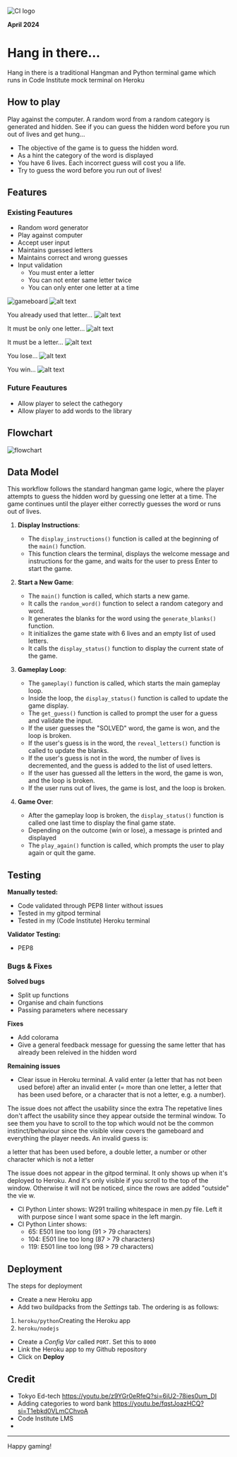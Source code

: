 ![CI logo](https://codeinstitute.s3.amazonaws.com/fullstack/ci_logo_small.png)

**April 2024**

# Hang in there...
Hang in there is a traditional Hangman and Python terminal game which runs in Code Institute mock terminal on Heroku

## How to play

Play against the computer. A random word from a random category is generated and hidden. See if you can guess the hidden word before you run out of lives and get hung...

* The objective of the game is to guess the hidden word.
* As a hint the category of the word is displayed
* You have 6 lives. Each incorrect guess will cost you a life.
* Try to guess the word before you run out of lives!

## Features
### Existing Feautures

* Random word generator
* Play against computer
* Accept user input
* Maintains guessed letters
* Maintains correct and wrong guesses
* Input validation
    * You must enter a letter
    * You can not enter same letter twice
    * You can only enter one letter at a time

![gameboard](image.png)
![alt text](image.png)

You already used that letter...
![alt text](image-1.png)

It must be only one letter...
![alt text](image-2.png)

It must be a letter...
![alt text](image-3.png)

You lose...
![alt text](image-4.png)

You win...
![alt text](image-5.png)

### Future Feautures
* Allow player to select the cathegory
* Allow player to add words to the library

## Flowchart
![flowchart](documents/flowchart.png)


## Data Model

This workflow follows the standard hangman game logic, where the player attempts to guess the hidden word by guessing one letter at a time. The game continues until the player either correctly guesses the word or runs out of lives.

1. **Display Instructions**:
   - The `display_instructions()` function is called at the beginning of the `main()` function.
   - This function clears the terminal, displays the welcome message and instructions for the game, and waits for the user to press Enter to start the game.

2. **Start a New Game**:
   - The `main()` function is called, which starts a new game.
   - It calls the `random_word()` function to select a random category and word.
   - It generates the blanks for the word using the `generate_blanks()` function.
   - It initializes the game state with 6 lives and an empty list of used letters.
   - It calls the `display_status()` function to display the current state of the game.

3. **Gameplay Loop**:
   - The `gameplay()` function is called, which starts the main gameplay loop.
   - Inside the loop, the `display_status()` function is called to update the game display.
   - The `get_guess()` function is called to prompt the user for a guess and validate the input.
   - If the user guesses the "SOLVED" word, the game is won, and the loop is broken.
   - If the user's guess is in the word, the `reveal_letters()` function is called to update the blanks.
   - If the user's guess is not in the word, the number of lives is decremented, and the guess is added to the list of used letters.
   - If the user has guessed all the letters in the word, the game is won, and the loop is broken.
   - If the user runs out of lives, the game is lost, and the loop is broken.

4. **Game Over**:
   - After the gameplay loop is broken, the `display_status()` function is called one last time to display the final game state.
   - Depending on the outcome (win or lose), a message is printed and displayed
   - The `play_again()` function is called, which prompts the user to play again or quit the game.


## Testing
**Manually tested:**
* Code validated through PEP8 linter without issues
* Tested in my gitpod terminal
* Tested in my (Code Institute) Heroku terminal

**Validator Testing:**
* PEP8

### Bugs & Fixes
**Solved bugs**
* Split up functions
* Organise and chain functions
* Passing parameters where necessary

**Fixes**
* Add colorama
* Give a general feedback message for guessing the same letter that has already been releived in the hidden word

**Remaining issues**
* Clear issue in Heroku terminal. A valid enter (a letter that has not been used before) after an invalid enter (= more than one letter, a letter that has been used before, or a character that is not a letter, e.g. a number). 

The issue does not affect the usability since the extra The repetative lines don't affect the usability since they appear outside the terminal window. To see them you have to scroll to the top which would not be the common instinct/behaviour since the visible view covers the gameboard and everything the player needs.
An invalid guess is:

a letter that has been used before,
a double letter,
a number or other character which is not a letter

The issue does not appear in the gitpod terminal. It only shows up when it's deployed to Heroku. And it's only visible if you scroll to the top of the window. Otherwise it will not be noticed, since the rows are added "outside" the vie w.

* CI Python Linter shows: W291 trailing whitespace in men.py file. Left it with purpose since I want some space in the left margin.
* CI Python Linter shows:
   * 65: E501 line too long (91 > 79 characters)
   * 104: E501 line too long (87 > 79 characters)
   * 119: E501 line too long (98 > 79 characters)

## Deployment
The steps for deployment

* Create a new Heroku app
* Add two buildpacks from the _Settings_ tab. The ordering is as follows:
1. `heroku/python`Creating the Heroku app
2. `heroku/nodejs`
* Create a _Config Var_ called `PORT`. Set this to `8000`
* Link the Heroku app to my Github repository
* Click on **Deploy**

## Credit
* Tokyo Ed-tech https://youtu.be/z9YGr0eRfeQ?si=6iU2-78ies0um_DI
* Adding categories to word bank https://youtu.be/fqstJoazHCQ?si=T1ebkd0VLmCChvoA
* Code Institute LMS
* 

-----
Happy gaming!